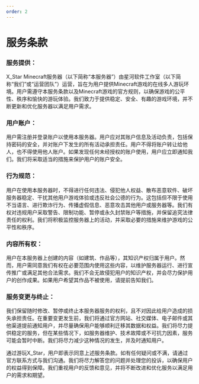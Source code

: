 ```yaml
---
order: 2
---
```


# 服务条款

### 服务提供：
X_Star Minecraft服务器（以下简称“本服务器”）由星河软件工作室（以下简称“我们”或“运营团队”）运营，旨在为用户提供Minecraft游戏的在线多人游玩环境。用户需遵守本服务条款以及Minecraft游戏的官方规则，以确保游戏的公平性、秩序和愉快的游玩体验。我们致力于提供稳定、安全、有趣的游戏环境，并不断更新和优化服务器以满足用户需求。
### 用户账户：
用户需注册并登录账户以使用本服务器。用户应对其账户信息及活动负责，包括保持密码的安全，并对账户下发生的所有活动承担责任。用户不得将账户转让给他人，也不得使用他人账户。如果发现任何未经授权的账户使用，用户应立即通知我们。我们将采取适当的措施来保护用户的账户安全。
### 行为规范：
用户在使用本服务器时，不得进行任何违法、侵犯他人权益、散布恶意软件、破坏服务器稳定、干扰其他用户游戏体验或违反社会公德的行为。这包括但不限于使用不当语言、进行欺诈行为、传播虚假信息、恶意攻击其他用户或服务器等。我们有权对违规用户采取警告、限制功能、暂停或永久封禁账户等措施，并保留追究法律责任的权利。我们将积极监控服务器上的活动，并采取必要的措施来维护游戏的公平性和秩序。
### 内容所有权：
用户在本服务器上创建的内容（如建筑、作品等），其知识产权归属于用户。然而，用户需同意我们有权在必要范围内使用这些内容，以维护服务器运行、进行宣传推广或满足其他合法需求。我们不会无故侵犯用户的知识产权，并会尽力保护用户的创作成果。如果用户希望其作品不被使用，请提前告知我们。
### 服务变更与终止：
我们保留随时修改、暂停或终止本服务器服务的权利，且不对因此给用户造成的损失承担责任。在重要变更发生前，我们将通过官方网站、社交媒体、电子邮件或其他渠道提前通知用户，并尽量确保用户能够顺利迁移其数据和权益。我们将尽力提供稳定的服务，但在某些情况下，如服务器维护、技术故障或不可抗力因素，服务可能会暂时中断。我们将尽力减少这种情况的发生，并及时通知用户。

通过游玩X_Star，用户即表示同意上述服务条款。如有任何疑问或不满，请通过官方联系方式与我们沟通。我们将尽力解答您的问题并处理您的投诉，以确保用户的权益得到保障。我们重视用户的反馈和意见，并将不断改进和优化服务以满足用户的需求和期望。
